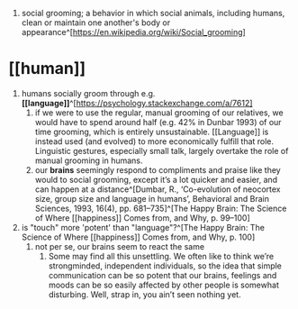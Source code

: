 1. social grooming; a behavior in which social animals, including humans, clean or maintain one another's body or appearance^[https://en.wikipedia.org/wiki/Social_grooming]

# [[human]]
1. humans socially groom through e.g. **[[language]]**^[https://psychology.stackexchange.com/a/7612]
	1. if we were to use the regular, manual grooming of our relatives, we would have to spend around half (e.g. 42% in Dunbar 1993) of our time grooming, which is entirely unsustainable. [[Language]] is instead used (and evolved) to more economically fulfill that role. Linguistic gestures, especially small talk, largely overtake the role of manual grooming in humans.
	2. our **brains** seemingly respond to compliments and praise like they would to social grooming, except it’s a lot quicker and easier, and can happen at a distance^[Dumbar, R., ‘Co-evolution of neocortex size, group size and language in humans’, Behavioral and Brain Sciences, 1993, 16(4), pp. 681–735]^[The Happy Brain: The Science of Where [[happiness]] Comes from, and Why, p. 99–100]
2. is "touch" more 'potent' than "language"?^[The Happy Brain: The Science of Where [[happiness]] Comes from, and Why, p. 100]
	1. not per se, our brains seem to react the same
		1. Some may find all this unsettling. We often like to think we’re strongminded, independent individuals, so the idea that simple communication can be so potent that our brains, feelings and moods can be so easily affected by other people is somewhat disturbing. Well, strap in, you ain’t seen nothing yet.
